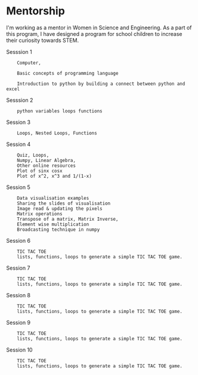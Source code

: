 # Mentorship
I'm working as a mentor in Women in Science and Engineering. 
As a part of this program, I have designed a program for school children to increase their curiosity towards STEM.


Sesssion 1

        Computer, 
        
        Basic concepts of programming language
        
        Introduction to python by building a connect between python and excel
Sesssion 2

        python variables loops functions
Session 3

        Loops, Nested Loops, Functions
Session 4

        Quiz, Loops,
        Numpy, Linear Algebra, 
        Other online resources
        Plot of sinx cosx 
        Plot of x^2, x^3 and 1/(1-x)
Session 5

        Data visualisation examples
        Sharing the slides of visualisation
        Image read & updating the pixels
        Matrix operations
        Transpose of a matrix, Matrix Inverse, 
        Element wise multiplication 
        Broadcasting technique in numpy

Session 6

        TIC TAC TOE 
        lists, functions, loops to generate a simple TIC TAC TOE game.
 
Session 7

        TIC TAC TOE 
        lists, functions, loops to generate a simple TIC TAC TOE game.
 
 Session 8

        TIC TAC TOE 
        lists, functions, loops to generate a simple TIC TAC TOE game.
        
Session 9

        TIC TAC TOE 
        lists, functions, loops to generate a simple TIC TAC TOE game.
       
       
Session 10

        TIC TAC TOE 
        lists, functions, loops to generate a simple TIC TAC TOE game.

